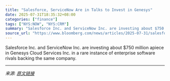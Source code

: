 ```yaml
---
title: "Salesforce, ServiceNow Are in Talks to Invest in Genesys"
date: 2025-07-31T18:35:32+08:00
categories: ["finance"]
tags: ["NYS:NOW", "NYS:CRM"]
summary: "Salesforce Inc. and ServiceNow Inc. are investing about $750 million apiece in Genesys Cloud Services Inc. in a rare instance of enterprise software rivals backing the same company."
source_url: "https://www.bloomberg.com/news/articles/2025-07-31/salesforce-servicenow-are-in-talks-to-invest-in-genesys"
---
```


Salesforce Inc. and ServiceNow Inc. are investing about $750 million apiece in Genesys Cloud Services Inc. in a rare instance of enterprise software rivals backing the same company.

---

*来源: [原文链接](https://www.bloomberg.com/news/articles/2025-07-31/salesforce-servicenow-are-in-talks-to-invest-in-genesys)*
